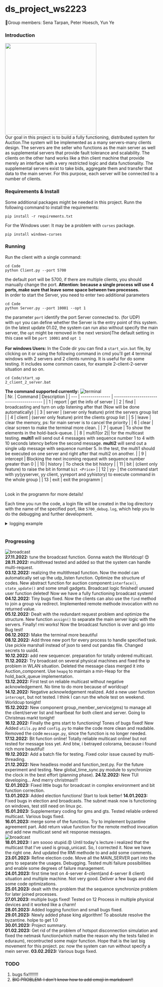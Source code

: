 # ds_project_ws2223
👋Group members: Sena Tarpan, Peter Hoesch, Yun Ye <br>

### Introduction
<img src="img/mems.jpg" width="300" height="300"><br>
Our goal in this project is to build a fully functioning, distributed system for Auction.The system will be implemented as a many servers-many clients design. The servers are the seller who functions as the main server as well as supplemental servers that provide fault tolerance and scalability. The clients on the other hand works like a thin client machine that provide merely an interface with a very restricted logic and data functionality. The supplemental servers exist to take bids, aggregate them and transfer that data to the main server. For this purpose, each server will be connected to a number of clients. 
### Requirements & Install<br>
Some additional packages might be needed in this project. Runn the following command to install the requirements:<br>
```
pip install -r requirements.txt
```

For the Windows user: It may be a problem with `curses` package.
```
pip install windows-curses
```
### Running<br>
Run the client with a single command:
```
cd Code
python Client.py --port 5700
```
the default port will be 5700, if there are multiple clients, you should manually change the port. <b>Attention: because a single process will use 4 ports, make sure that leave some space between two processes.</b><br>
In order to start the Server, you need to enter two additional parameters
```
cd Code
python Server.py --port 10001 --opt 1
```
the parameter `port` identify the port Server connected to. (for UDP) <br>
with `opt` you can define whether the Server is the entry point of this system. (in the latest update 01.02, the system can run also without specify the main server, the `opt` might be removed in the next version)The default setting in this case will be `port 10001` and `opt 1` <br><br>
<b>For windows Users:</b> In the Code dir you can find a `start_win.bat` file, by clicking on it or using the following command in cmd you'll get 4 terminal windows with 2 servers and 2 clients running. It is useful for do some testing. It includes some common cases, for example 2-client-2-server situation and so on.
```
cd Code/start_up
2_client_2_server.bat
```
<b>The command supported currently:</b>
![terminal](img/broadcast.png) <br>
| Nr. | Command | Description |
| --- | --------------- | ----------------------------------------- |
| 1 | report    | get the info of server |
| 2 | find      | broadcasting and turn on udp listening after that (Now will be done automatically) |
| 3 | server    | (server only feature) print the servers group list |
| 4 | client    | (server only feature) print the clients group list |
| 5 | leave     | clear the memory, ps: for main server is to cancel the priority |
| 6 | clear     | clear screen to make the terminal more clean. |
| 7 | queue     | To show the elements in the hold-back-queue. |
| 8 | multi1(or 2)| for the multicast testing. <b>multi1</b> will send out 4 messages with sequence number 1 to 4 with 10 seconds latency before the second message. <b>multi2</b> will send out a single udp message with sequence number 5. In the test, the multi1 should be executed on one server and right after that multi2 on another. |
| 9 | intercept   | Blocking the next incoming request with sequence number greater than 0 |
| 10 | history    | To check the bit history |
| 11 | bit        | (client only feature) to raise the bit in format `bit <Price>` |
| 12 | yy-        | the command start with yy(yyserver, yy client, yyreport and yyhistory) to execute command in the whole group |
| 13 | exit       | exit the programm |

<br>
Look in the programm for more details!<br>

Each time you run the code, a login file will be created in the log directory with the name of the specified port, like `5700_debug.log`, which help you to do the debugging and further development.
<details>
  <summary>
    logging example
  </summary>
INFO:root:SERVER activate on<br>
ID: 			e2e36f28-0c6a-491f-bfc1-e68c744d928b<br>
Address: 		192.168.0.200:10000 <br>
Broadcast: 		192.168.0.255:5972<br>
Main Server: 		('192.168.0.200', 10000)<br>
Is_Main: 		True<br>
Number of Clients: 	0<br>
Sequence number: 	1<br>
INFO:root:{'ID': 'af5bc12a-cca3-4856-a050-1f8480382548', 'METHOD': 'DISCOVERY', 'SEQUENCE': 0, 'CONTENT': {'TYPE': 'CLIENT', 'UDP_ADDRESS': ('192.168.0.200', 5710)}, 'SENDER_ADDRESS': ('192.168.0.200', 62287)}<br>
DEBUG:root:User input: report<br>
DEBUG:root:User input: start<br>
INFO:root:{'ID': 'af5bc12a-cca3-4856-a050-1f8480382548', 'METHOD': 'BIT', 'SEQUENCE': 0, 'CONTENT': {'UDP_ADDRESS': ('192.168.0.200', 5710), 'PRICE': '20'}, 'SENDER_ADDRESS': ('192.168.0.200', 62404)}<br>
DEBUG:root:User input: end<br>
INFO:root:{'ID': 'e2e36f28-0c6a-491f-bfc1-e68c744d928b', 'METHOD': 'RMI', 'SEQUENCE': 0, 'CONTENT': {'METHODE': 'self.end_auction()'}, 'SENDER_ADDRESS': ('192.168.0.200', 62429)}<br>
DEBUG:root:$$$$$$$$$$$$$$$$$$$$$$$$$$$$$$$$$$$$$$$$<br>
Auction ended successfully!<br>
Winner is af5bc12a-cca3-4856-a050-1f8480382548 with the price 20!<br>
$$$$$$$$$$$$$$$$$$$$$$$$$$$$$$$$$$$$$$$$<br>
DEBUG:root:[('230d743c-4f73-418e-82f9-04bb3d751a84', 10), ('af5bc12a-cca3-4856-a050-1f8480382548', 20)]<br>
</details><br>

### Progressing<br>
![broadcast](img/election.png) <br>
<b>27.11.2022:</b> tune the broadcast function. Gonna watch the Worldcup! 😊<br>
<b>28.11.2022:</b> multithread tested and added so that the system can handle multi-request.<br>
<b>03.12.2022:</b> realizing the multithread function. Now the model can automatically set up the udp_listen function. Optimize the structure of codes. New abstract function for auction component:`interface()`, `state_update()`
and some small gadgets. Broadcast logic finished! unused user function deleted! Now we have a fully functioning broadcast system!<br>
<b>04.12.2022:</b> Tiny bugs fixed. Now the clients can also use the `find` method to join a group via redirect. Implemented remote methode invocation with no returned value.<br>
<b>05.12.2022:</b> Dealt with the redundant request problem and optimize the structure. New function `assign()` to separate the main server logic with the servers. Finally! rmi works! Now the broadcast function is over and go into Bug test!<br>
<b>06.12.2022:</b> Make the terminal more beautiful<br>
<b>08.12.2022:</b> Add three new port for every process to handle specified task. Use pickle marshall instead of json to send out pandas file. Changed secrets to uuid4.<br>
<b>10.12.2022:</b> add new sequencer. preparation for totally ordered multicast.<br>
<b>11.12.2022:</b> Try broadcast on several physical machines and fixed the ip problem in WLAN situation. Deleted the message class merged it into Auction_component. Use `heapq` to maintain a min-Heap for the hold_back_queue implementation.<br> 
<b>13.12.2022:</b> First test on reliable multicast without negative acknowledgement. No time to do more because of worldcup!<br>
<b>14.12.2022:</b> Negative acknowledgement realized. Add a new user function `intercept`, but not tested. I think I can run the whole test on weekend. Worldcup tonight! <br>
<b>15.12.2022:</b> New component group_member_service(gms) to manage all the client/server list and heartbeat for both client and server. Going to Christmas markt tonight!<br>
<b>16.12.2022:</b> Finally the gms start to functioning! Tones of bugs fixed! New Added `utils.py` and `config.py` to make the code more clean and readable. Removed the code `message.py`, since the function is no longer needed.<br>
<b>17.12.2022:</b> Bit function online! Totally reliable multicast online! but not tested for message loss yet. And btw, i betrayed colorama, because i found rich more beautiful!<br>
<b>19.12.2022:</b> Add a batch file for testing. Fixed color issue caused by multi-threading.<br>
<b>21.12.2022:</b> New headless model and function_test.py. For the future experiment and testing. New global_time_sync.py module to synchronize the clock in the best effort (planning phase).
<b>24.12.2022:</b> New TUI developing... And merry christmas!!!<br>
<b>12.01.2023:</b> Fixed little bugs for broadcast in complex environment and bit function correction.<br>
<b>13.01.2023:</b> Added election functions! Start to look better!
<b>14.01.2023:</b> Fixed bugs in election and broadcasts. The subnet mask now is functioning on windows, test still need on linux pc.<br>
<b>15.01.2023:</b> Supplementary coding for gms and gts. Tested reliable ordered  multicast. Various bugs fixed.<br>
<b>16.01.2023:</b> merge some of the functions. Try to implement byzantine agreement part. Add return value function for the remote method invocation and add new multicast send wit response messages.<br>
![broadcast](img/failure_in_middle_bid.png) <br>
<b>18.01.2023:</b> I am soooo stupid.😡 Until today's lecture i realized that the multicast that I've used is group_unicast. So, I corrected it. Now we have the right one. And updated the RMI methode to and add some comments.<br>
<b>23.01.2023:</b> Refine election code. Move all the MAIN_SERVER part into the gms to separate the usages. Debugging. Tested multi failure possibilities and enable some degrees of failure management.<br>
<b>24.01.2023:</b> first time test on 4-server 4-client(and 4-server 8 client) situation and multiple machine. Not very good. Deliver a few bugs and did some code optimizations.<br> 
<b>25.01.2023:</b> dealt with the problem that the sequence synchronize problem for later joined processes.<br> 
<b>27.01.2023:</b> multiple bugs fixed! Tested on 12 Process in multiple physical devices and it worked like a charm! <br> 
<b>28.01.2023:</b> Added logging function and small bugs fixed.<br>
<b>29.01.2023:</b> Newly added phase king algorithm! To absolute resolve the byzantine. holpe to get 1.0<br>
<b>30.01.2023:</b> Project summary.<br>
<b>01.02.2023:</b> Get rid of the problem of hotspot disconnection simulation and fixed the netmask function(which matbe the reason why the tests failed in eduraum), recontructed some major function. Hope that is the last big movement for this project. ps: now the system can run without specify a mein server.
<b>03.02.2023:</b> Various bugs fixed. <br>
### TODO<br>
1. bugs fix!!!!!!!!
2. ~~BIG PROBLEM: I don't know how to add emoji in markdown!!~~